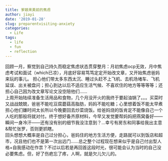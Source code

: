 ```yaml
---
title: 爹娘来美前的焦虑
author: jiayi
date: '2019-01-28'
slug: preparentvisiting-anxiety
categories:
  - Life
tags:
  - life
  - fun
  - reflection
---
```

回顾一月，察觉到自己持久而稳定焦虑状态贯穿整月：月初焦虑ocp无效，月中焦虑考试和面试（which已凉），月底好容易笃笃定定开始改文章，又开始焦虑爸妈来玩的事儿。
担心他们带太多东西太沉、睡过头赶不上飞机、去机场堵车、飞机延误、出关被盘问；担心到达以后不适应生活气候、不喜欢住的地方等等等等；还担心自己因为改文章写论文没空陪他们……  
上周开始陆续准备生活用品和食物，几个月没开火的我终于要起油锅了。。。买菜时又战战兢兢，爸爸不能吃豆腐蘑菇高脂肪，妈妈不能吃糖；心里想着饭不能太早煮担心他们嫌时间太长所以今晚要回去炒菜烧饭。给爸妈烧的饭肯定不能像自己一个人吃的那般将就对付。终于想好备齐原材料，今早又发觉要帮妈妈把燕窝备好——瞬间一身冷汗——还有没有别的细节我没注意到？…幸亏有房东和同事给我出主意&帮忙张罗，否则更抓瞎。  
回头想想大概率是自己过分担心，爸妈住的地方生活方便，走路就可以到饭店和超市，况且他们也不是第一次出远门……总之整个过程现在想来似乎是自己付出型人格+自我感动在作祟？不过以后若是再回首这段时光，很可能会认为当时的自己没必要焦虑。但，好了伤疤忘了疼，人啊，就是欠儿欠儿的。